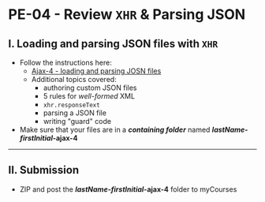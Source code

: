 # PE-04 - Review `XHR` & Parsing JSON

## I. Loading and parsing JSON files with `XHR`

- Follow the instructions here:
  - [Ajax-4 - loading and parsing JOSN files](https://github.com/tonethar/IGME-330-Master/blob/master/notes/HW-ajax-4.md)
  - Additional topics covered:
    - authoring custom JSON files
    - 5 rules for *well-formed* XML
    - `xhr.responseText`
    - parsing a JSON file
    - writing "guard" code
- Make sure that your files are in a ***containing folder*** named  ***lastName-firstInitial*-ajax-4**

<hr>

## II. Submission
- ZIP and post the ***lastName-firstInitial*-ajax-4** folder to myCourses
